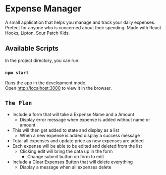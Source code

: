 # Expense Manager

A small application that helps you manage and track your daily expenses. Prefect for anyone who is concerned about their spending. Made with React Hooks, Lipton, Sour Patch Kids.

## Available Scripts

In the project directory, you can run:

### `npm start`

Runs the app in the development mode.<br>
Open [http://localhost:3000](http://localhost:3000) to view it in the browser.

## `The Plan`

- Include a form that will take a Expense Name and a Amount
  - Display error message when expense is added without name or amount
- This will then get added to state and display as a list
  - When a new expense is added display a success message
- Total all expenses and update price as new expenses are added
- Each expense will be able to be edited and deleted from the list
  - Clicking edit will bring the data up in the form
    - Change submit button on form to edit
- Include a Clear Expenses Button that will delete everything
  - Display a message when all expenses delete
